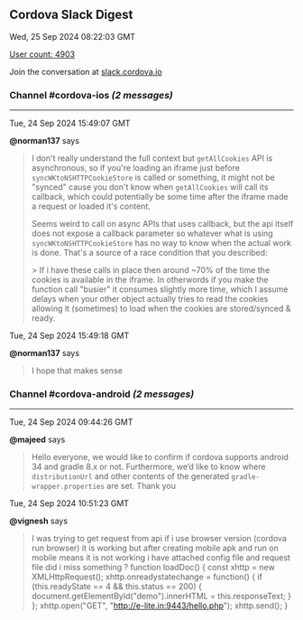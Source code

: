 ## Cordova Slack Digest
Wed, 25 Sep 2024 08:22:03 GMT

[User count: 4903](https://cordova.slack.com/)


Join the conversation at [slack.cordova.io](http://slack.cordova.io/)

### __Channel #cordova-ios__ _(2 messages)_
---

Tue, 24 Sep 2024 15:49:07 GMT

__@norman137__ says 
> I don't really understand the full context but `getAllCookies` API is asynchronous, so if you're loading an iframe just before `syncWKtoNSHTTPCookieStore` is called or something, it might not be "synced" cause you don't know when `getAllCookies` will call its callback, which could potentially be some time after the iframe made a request or loaded it's content.
> 
> Seems weird to call on async APIs that uses callback, but the api itself does not expose a callback parameter so whatever what is using `syncWKtoNSHTTPCookieStore` has no way to know when the actual work is done. That's a source of a race condition that you described:
> 
> &gt; If i have these calls in place then around ~70% of the time the cookies is available in the iframe.
> In otherwords if you make the function call "busier" it consumes slightly more time, which I assume delays when your other object actually tries to read the cookies allowing it (sometimes) to load when the cookies are stored/synced &amp; ready.
> 

Tue, 24 Sep 2024 15:49:18 GMT

__@norman137__ says 
> I hope that makes sense
> 

### __Channel #cordova-android__ _(2 messages)_
---

Tue, 24 Sep 2024 09:44:26 GMT

__@majeed__ says 
> Hello everyone, we would like to confirm if cordova supports android 34 and gradle 8.x or not.  Furthermore, we’d like to know where `distributionUrl` and  other contents of the generated `gradle-wrapper.properties`  are set. Thank you
> 

Tue, 24 Sep 2024 10:51:23 GMT

__@vignesh__ says 
> I was trying to get request from api if i use browser version (cordova run browser) it is working but after creating mobile apk and run on mobile means it is not working i have attached config file and request file did i miss something ?
> function loadDoc() {
>     const xhttp = new XMLHttpRequest();
>     xhttp.onreadystatechange = function() {
>       if (this.readyState == 4 &amp;&amp; this.status == 200) {
>         document.getElementById("demo").innerHTML =
>         this.responseText;
>       }
>     };
>     xhttp.open("GET", "<http://e-lite.in:9443/hello.php>");
>     xhttp.send();
> }
> 
